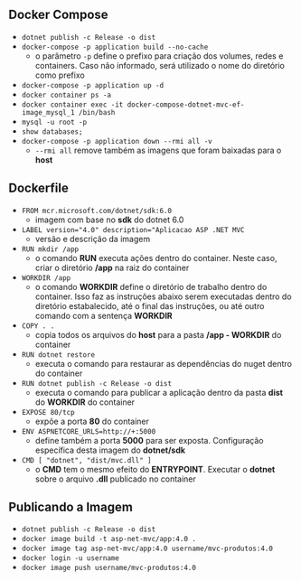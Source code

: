 ## Docker Compose

* ```dotnet publish -c Release -o dist```
* ```docker-compose -p application build --no-cache```
  * o parâmetro ```-p``` define o prefixo para criação dos volumes, redes e containers. Caso não informado, será utilizado o nome do diretório como prefixo
* ```docker-compose -p application up -d```
* ```docker container ps -a```
* ```docker container exec -it docker-compose-dotnet-mvc-ef-image_mysql_1 /bin/bash```
* ```mysql -u root -p```
* ```show databases;```
* ```docker-compose -p application down --rmi all -v```
  * ```--rmi all``` remove também as imagens que foram baixadas para o **host**

## Dockerfile

* ```FROM mcr.microsoft.com/dotnet/sdk:6.0```
  * imagem com base no **sdk** do dotnet 6.0
* ```LABEL version="4.0" description="Aplicacao ASP .NET MVC```
  * versão e descrição da imagem
* ```RUN mkdir /app```
  * o comando **RUN** executa ações dentro do container. Neste caso, criar o diretório **/app** na raiz do container
* ```WORKDIR /app```
  * o comando **WORKDIR** define o diretório de trabalho dentro do container. Isso faz as instruções abaixo serem executadas dentro do diretório estabalecido, até o final das instruções, ou até outro comando com a sentença **WORKDIR**
* ```COPY . .```
  * copia todos os arquivos do **host** para a pasta **/app - WORKDIR** do container
* ```RUN dotnet restore```
  * executa o comando para restaurar as dependências do nuget dentro do container
* ```RUN dotnet publish -c Release -o dist```
  * executa o comando para publicar a aplicação dentro da pasta **dist** do **WORKDIR** do container
* ```EXPOSE 80/tcp```
  * expõe a porta **80** do container
* ```ENV ASPNETCORE_URLS=http://+:5000```
  * define também a porta **5000** para ser exposta. Configuração específica desta imagem do **dotnet/sdk**
* ```CMD [ "dotnet", "dist/mvc.dll" ]```
  * o **CMD** tem o mesmo efeito do **ENTRYPOINT**. Executar o **dotnet** sobre o arquivo **.dll** publicado no container

## Publicando a Imagem

* ```dotnet publish -c Release -o dist```
* ```docker image build -t asp-net-mvc/app:4.0 .```
* ```docker image tag asp-net-mvc/app:4.0 username/mvc-produtos:4.0```
* ```docker login -u username```
* ```docker image push username/mvc-produtos:4.0```